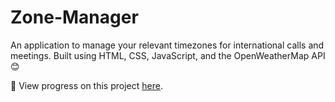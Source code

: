 # Zone-Manager
An application to manage your relevant timezones for international calls and meetings. Built using HTML, CSS, JavaScript, and the OpenWeatherMap API 😊

👀 View progress on this project [here](https://web-dev-dan.github.io/Zone-Manager/).

